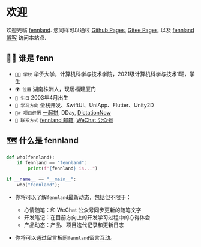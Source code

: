 # 欢迎

欢迎光临 [fennland](https://fennland.gitee.io). 您同样可以通过 [Github Pages](https://fennland.github.io), [Gitee Pages](https://fennland.gitee.io), 以及 [fennland 博客](https://fennland.me) 访问本站点.

## 🏃🏻 谁是 fenn

* `👨‍🎓 学校` 华侨大学，计算机科学与技术学院，2021级计算机科学与技术1班，学生
* `🌍 位置` 湖南株洲人，现居福建厦门
* `🎂 生日` 2003年4月出生
* `👣 学习方向` 全栈开发、SwiftUI、UniApp、Flutter、Unity2D
* `🙇‍♂️ 项目经历` [一起拼](https://gitee.com/fennland/pin_demo), DDay, [DictationNow](https://github.com/fennland/dictation-tool)
* `📮 联系方式` [fennland 邮箱](mailto:fenn@fennland.me), [WeChat 公众号](https://mp.weixin.qq.com/mp/profile_ext?action=home&__biz=Mzg2NDYzMjY0Nw==&scene=117#wechat_redirect)

## 🗺️ 什么是 fennland

```python title="who_is_fennland.py"
def who(fennland):
	if fennland == "fennland":
		print(f"{fennland} is...")

if __name__ == "__main__":
	who("fennland");
```

- 你将可以了解`fennland`最新动态，包括但不限于：
  - 心情随笔：和 WeChat 公众号同步更新的随笔文字
  - 开发笔记：在目前方向上的开发学习过程中的心得体会
  - 产品动态：产品、项目迭代记录和更新日志

- 你将可以通过留言板同`fennland`留言互动。
